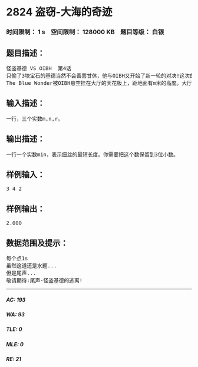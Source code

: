 # 2824 盗窃-大海的奇迹   
### 时间限制： 1 s&nbsp;&nbsp;&nbsp;&nbsp;空间限制： 128000 KB&nbsp;&nbsp;&nbsp;&nbsp;题目等级： 白银  
## 题目描述：  

<pre>
怪盗基德 VS OIBH  第4话  
只偷了3块宝石的基德当然不会善罢甘休，他与OIBH又开始了新一轮的对决!这次的目标是The Blue Wonder(大海的奇迹)。在《怪盗基德·奇异的空中步行》一集中，怪盗基德以悬空的姿态在众人面前出现。这次你要帮助基德再次悬空登场！
The Blue Wonder被OIBH悬空挂在大厅的天花板上，距地面有m米的高度。大厅是一个圆形的半球顶房间，直墙高度为n米。大厅半径为r米。基德可以在直墙上的任意一点移动，但不能移动到半球顶上。基德需要用一根细丝连上Blue Wonder来走上去（好厉害啊，钢丝杂技）。需要你帮他计算细丝的最短长度。
</pre>
  
  
## 输入描述：  

<pre>
一行，三个实数m,n,r。
</pre>
  
  
## 输出描述：  

<pre>
一行一个实数min，表示细丝的最短长度。你需要把这个数保留到3位小数。
</pre>
  
  
## 样例输入：  

<pre>
3 4 2
</pre>
  
  
## 样例输出：  

<pre>
2.000
</pre>
  
  
## 数据范围及提示：  

<pre>
每个点1s
虽然这道还是水题...  
但是尾声...  
敬请期待:尾声-怪盗基德的逃离!
</pre>
  
  
***  

##### AC: 193  
##### WA: 93  
##### TLE: 0  
##### MLE: 0  
##### RE: 21  
